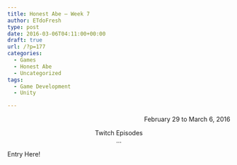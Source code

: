 ```yaml
---
title: Honest Abe – Week 7
author: ETdoFresh
type: post
date: 2016-03-06T04:11:00+00:00
draft: true
url: /?p=177
categories:
  - Games
  - Honest Abe
  - Uncategorized
tags:
  - Game Development
  - Unity

---
```

<p style="text-align: right;">
  February 29 to March 6, 2016
</p>

<p style="text-align: center;">
  Twitch Episodes<br /> ...
</p>

Entry Here!